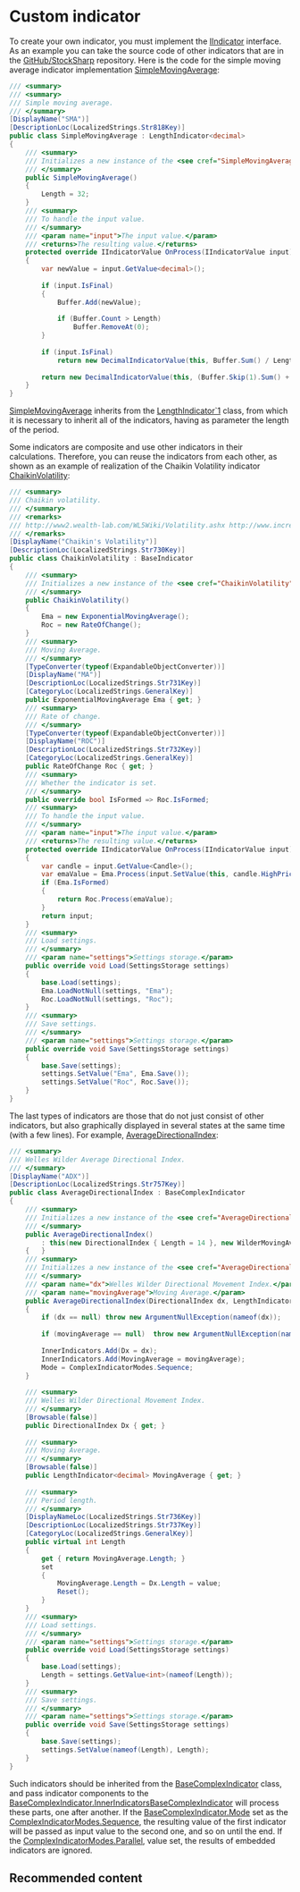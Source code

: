 # Custom indicator

To create your own indicator, you must implement the [IIndicator](xref:StockSharp.Algo.Indicators.IIndicator) interface. As an example you can take the source code of other indicators that are in the [GitHub\/StockSharp](https://github.com/StockSharp/StockSharp) repository. Here is the code for the simple moving average indicator implementation [SimpleMovingAverage](xref:StockSharp.Algo.Indicators.SimpleMovingAverage): 

```cs
/// <summary>
/// <summary> 
/// Simple moving average. 
/// </summary> 
[DisplayName("SMA")] 
[DescriptionLoc(LocalizedStrings.Str818Key)] 
public class SimpleMovingAverage : LengthIndicator<decimal> 
{ 
	/// <summary> 
	/// Initializes a new instance of the <see cref="SimpleMovingAverage"/>. 
	/// </summary> 
	public SimpleMovingAverage()
	{ 
		Length = 32; 
	} 
	/// <summary> 
	/// To handle the input value. 
	/// </summary> 
	/// <param name="input">The input value.</param> 
	/// <returns>The resulting value.</returns> 
	protected override IIndicatorValue OnProcess(IIndicatorValue input)
	{ 
		var newValue = input.GetValue<decimal>(); 
        
		if (input.IsFinal) 
		{ 
			Buffer.Add(newValue); 
            
			if (Buffer.Count > Length) 
				Buffer.RemoveAt(0); 
		} 
        
		if (input.IsFinal) 
			return new DecimalIndicatorValue(this, Buffer.Sum() / Length); 
        
		return new DecimalIndicatorValue(this, (Buffer.Skip(1).Sum() + newValue) / Length); 
	} 
} 
```

[SimpleMovingAverage](xref:StockSharp.Algo.Indicators.SimpleMovingAverage) inherits from the [LengthIndicator\`1](xref:StockSharp.Algo.Indicators.LengthIndicator`1) class, from which it is necessary to inherit all of the indicators, having as parameter the length of the period. 

Some indicators are composite and use other indicators in their calculations. Therefore, you can reuse the indicators from each other, as shown as an example of realization of the Chaikin Volatility indicator [ChaikinVolatility](xref:StockSharp.Algo.Indicators.ChaikinVolatility): 

```cs
/// <summary>
/// Chaikin volatility.
/// </summary>
/// <remarks>
/// http://www2.wealth-lab.com/WL5Wiki/Volatility.ashx http://www.incrediblecharts.com/indicators/chaikin_volatility.php.
/// </remarks>
[DisplayName("Chaikin's Volatility")]
[DescriptionLoc(LocalizedStrings.Str730Key)]
public class ChaikinVolatility : BaseIndicator
{
	/// <summary>
	/// Initializes a new instance of the <see cref="ChaikinVolatility"/>.
	/// </summary>
	public ChaikinVolatility()
	{
		Ema = new ExponentialMovingAverage();
		Roc = new RateOfChange();
	}
	/// <summary>
	/// Moving Average.
	/// </summary>
	[TypeConverter(typeof(ExpandableObjectConverter))]
	[DisplayName("MA")]
	[DescriptionLoc(LocalizedStrings.Str731Key)]
	[CategoryLoc(LocalizedStrings.GeneralKey)]
	public ExponentialMovingAverage Ema { get; }
	/// <summary>
	/// Rate of change.
	/// </summary>
	[TypeConverter(typeof(ExpandableObjectConverter))]
	[DisplayName("ROC")]
	[DescriptionLoc(LocalizedStrings.Str732Key)]
	[CategoryLoc(LocalizedStrings.GeneralKey)]
	public RateOfChange Roc { get; }
	/// <summary>
	/// Whether the indicator is set.
	/// </summary>
	public override bool IsFormed => Roc.IsFormed;
	/// <summary>
	/// To handle the input value.
	/// </summary>
	/// <param name="input">The input value.</param>
	/// <returns>The resulting value.</returns>
	protected override IIndicatorValue OnProcess(IIndicatorValue input)
	{
		var candle = input.GetValue<Candle>();
		var emaValue = Ema.Process(input.SetValue(this, candle.HighPrice - candle.LowPrice));
		if (Ema.IsFormed)
		{
			return Roc.Process(emaValue);
		}
		return input;				
	}
	/// <summary>
	/// Load settings.
	/// </summary>
	/// <param name="settings">Settings storage.</param>
	public override void Load(SettingsStorage settings)
	{
		base.Load(settings);
		Ema.LoadNotNull(settings, "Ema");
		Roc.LoadNotNull(settings, "Roc");
	}
	/// <summary>
	/// Save settings.
	/// </summary>
	/// <param name="settings">Settings storage.</param>
	public override void Save(SettingsStorage settings)
	{
		base.Save(settings);
		settings.SetValue("Ema", Ema.Save());
		settings.SetValue("Roc", Roc.Save());
	}
}
```

The last types of indicators are those that do not just consist of other indicators, but also graphically displayed in several states at the same time (with a few lines). For example, [AverageDirectionalIndex](xref:StockSharp.Algo.Indicators.AverageDirectionalIndex): 

```cs
/// <summary>
/// Welles Wilder Average Directional Index.
/// </summary>
[DisplayName("ADX")] 
[DescriptionLoc(LocalizedStrings.Str757Key)] 
public class AverageDirectionalIndex : BaseComplexIndicator 
{ 
	/// <summary> 
	/// Initializes a new instance of the <see cref="AverageDirectionalIndex"/>. 
	/// </summary> 
	public AverageDirectionalIndex()
		: this(new DirectionalIndex { Length = 14 }, new WilderMovingAverage { Length = 14 }) 
	{ 	} 
	/// <summary> 
	/// Initializes a new instance of the <see cref="AverageDirectionalIndex"/>. 
	/// </summary> 
	/// <param name="dx">Welles Wilder Directional Movement Index.</param> 
	/// <param name="movingAverage">Moving Average.</param> 
	public AverageDirectionalIndex(DirectionalIndex dx, LengthIndicator<decimal> movingAverage)
	{ 
		if (dx == null) throw new ArgumentNullException(nameof(dx)); 
        
		if (movingAverage == null) 	throw new ArgumentNullException(nameof(movingAverage)); 
        
		InnerIndicators.Add(Dx = dx); 
		InnerIndicators.Add(MovingAverage = movingAverage); 
		Mode = ComplexIndicatorModes.Sequence; 
	} 
    
	/// <summary> 
	/// Welles Wilder Directional Movement Index. 
	/// </summary> 
	[Browsable(false)] 
	public DirectionalIndex Dx { get; } 
    
	/// <summary> 
	/// Moving Average. 
	/// </summary> 
	[Browsable(false)] 
	public LengthIndicator<decimal> MovingAverage { get; } 
    
	/// <summary> 
	/// Period length. 
	/// </summary> 
	[DisplayNameLoc(LocalizedStrings.Str736Key)] 
	[DescriptionLoc(LocalizedStrings.Str737Key)] 
	[CategoryLoc(LocalizedStrings.GeneralKey)] 
	public virtual int Length
	{ 
		get { return MovingAverage.Length; } 
		set 
		{ 
			MovingAverage.Length = Dx.Length = value; 
			Reset(); 
		} 
	} 
	/// <summary> 
	/// Load settings. 
	/// </summary> 
	/// <param name="settings">Settings storage.</param> 
	public override void Load(SettingsStorage settings)
	{ 
		base.Load(settings); 
		Length = settings.GetValue<int>(nameof(Length)); 
	} 
	/// <summary> 
	/// Save settings. 
	/// </summary> 
	/// <param name="settings">Settings storage.</param> 
	public override void Save(SettingsStorage settings)
	{ 
		base.Save(settings); 
		settings.SetValue(nameof(Length), Length); 
	} 
}
```

Such indicators should be inherited from the [BaseComplexIndicator](xref:StockSharp.Algo.Indicators.BaseComplexIndicator) class, and pass indicator components to the [BaseComplexIndicator.InnerIndicators](xref:StockSharp.Algo.Indicators.BaseComplexIndicator.InnerIndicators)[BaseComplexIndicator](xref:StockSharp.Algo.Indicators.BaseComplexIndicator) will process these parts, one after another. If the [BaseComplexIndicator.Mode](xref:StockSharp.Algo.Indicators.BaseComplexIndicator.Mode) set as the [ComplexIndicatorModes.Sequence](xref:StockSharp.Algo.Indicators.ComplexIndicatorModes.Sequence), the resulting value of the first indicator will be passed as input value to the second one, and so on until the end. If the [ComplexIndicatorModes.Parallel](xref:StockSharp.Algo.Indicators.ComplexIndicatorModes.Parallel), value set, the results of embedded indicators are ignored. 

## Recommended content
